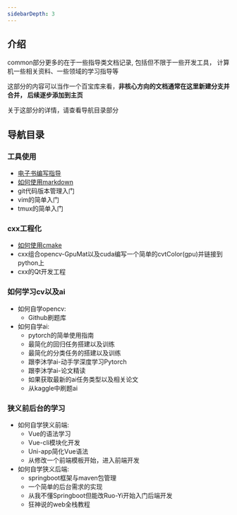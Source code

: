 ```yaml
---
sidebarDepth: 3
---
```


## 介绍

common部分更多的在于一些指导类文档记录, 包括但不限于一些开发工具，
计算机一些相关资料、一些领域的学习指导等

这部分的内容可以当作一个百宝库来看，__非核心方向的文档通常在这里新建分支并合并，
后续逐步添加到主页__

关于这部分的详情，请查看导航目录部分


## 导航目录

### 工具使用

- [电子书编写指导](./vuepress/README.md)
- [如何使用markdown](./markdown/README.md)
- git代码版本管理入门
- vim的简单入门
- tmux的简单入门



### cxx工程化

- [如何使用cmake](./cmake/README.md)
- cxx组合opencv-GpuMat以及cuda编写一个简单的cvtColor(gpu)并链接到python上
- cxx的Qt开发工程

### 如何学习cv以及ai

- 如何自学opencv:
  - Github刷题库
- 如何自学ai:
  - pytorch的简单使用指南
  - 最简化的回归任务搭建以及训练
  - 最简化的分类任务的搭建以及训练
  - 跟李沐学ai-动手学深度学习Pytorch
  - 跟李沐学ai-论文精读
  - 如果获取最新的ai任务类型以及相关论文
  - 从kaggle中刷题ai


### 狭义前后台的学习

- 如何自学狭义前端:
  - Vue的语法学习
  - Vue-cli模块化开发
  - Uni-app简化Vue语法
  - 从修改一个前端模板开始，进入前端开发
- 如何自学狭义后端:
  - springboot框架与maven包管理
  - 一个简单的后台需求的实现
  - 从我不懂Springboot但能改Ruo-Yi开始入门后端开发
  - 狂神说的web全栈教程
